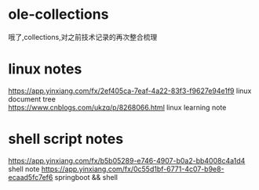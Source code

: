 # ole-collections 
哦了,collections,对之前技术记录的再次整合梳理 
# linux notes 
https://app.yinxiang.com/fx/2ef405ca-7eaf-4a22-83f3-f9627e94e1f9 linux document tree  
https://www.cnblogs.com/ukzq/p/8268066.html  linux learning note  
# shell script notes  
https://app.yinxiang.com/fx/b5b05289-e746-4907-b0a2-bb4008c4a1d4 shell note 
https://app.yinxiang.com/fx/0c55d1bf-6771-4c07-b9e8-ecaad5fc7ef6 springboot && shell  

